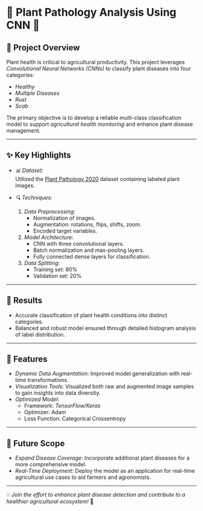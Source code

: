 # 🌾 Plant Pathology Analysis Using CNN 🌟

## 🧐 Project Overview  
Plant health is critical to agricultural productivity. This project leverages *Convolutional Neural Networks (CNNs)* to classify plant diseases into four categories:  
- *Healthy*  
- *Multiple Diseases*  
- *Rust*  
- *Scab*  

The primary objective is to develop a reliable multi-class classification model to support *agricultural health monitoring* and enhance plant disease management.

---

## ✨ Key Highlights  
- *📊 Dataset*:  
  Utilized the [Plant Pathology 2020](https://www.kaggle.com/c/plant-pathology-2020-fgvc7/data) dataset containing labeled plant images.  

- *🔍 Techniques*:  
  1. *Data Preprocessing*:  
     - Normalization of images.  
     - Augmentation: rotations, flips, shifts, zoom.  
     - Encoded target variables.  
  2. *Model Architecture*:  
     - CNN with three convolutional layers.  
     - Batch normalization and max-pooling layers.  
     - Fully connected dense layers for classification.  
  3. *Data Splitting*:  
     - Training set: 80%  
     - Validation set: 20%  

---

## 🌟 Results  
- Accurate classification of plant health conditions into distinct categories.  
- Balanced and robust model ensured through detailed histogram analysis of label distribution.  

---

## 🚀 Features  
- *Dynamic Data Augmentation*: Improved model generalization with real-time transformations.  
- *Visualization Tools*: Visualized both raw and augmented image samples to gain insights into data diversity.  
- *Optimized Model*:  
  - Framework: *TensorFlow/Keras*  
  - Optimizer: Adam  
  - Loss Function: Categorical Crossentropy  

---

## 🔭 Future Scope  
- *Expand Disease Coverage*: Incorporate additional plant diseases for a more comprehensive model.  
- *Real-Time Deployment*: Deploy the model as an application for real-time agricultural use cases to aid farmers and agronomists.  

---

💡 *Join the effort to enhance plant disease detection and contribute to a healthier agricultural ecosystem!* 🌱

